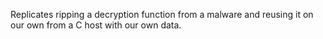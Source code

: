 Replicates ripping a decryption function from a malware and reusing it on our own from a C host with our own data.